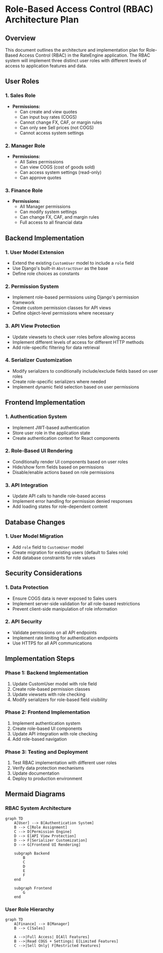 # Role-Based Access Control (RBAC) Architecture Plan

## Overview
This document outlines the architecture and implementation plan for Role-Based Access Control (RBAC) in the RateEngine application. The RBAC system will implement three distinct user roles with different levels of access to application features and data.

## User Roles

### 1. Sales Role
- **Permissions:**
  - Can create and view quotes
  - Can input buy rates (COGS)
  - Cannot change FX, CAF, or margin rules
  - Can only see Sell prices (not COGS)
  - Cannot access system settings

### 2. Manager Role
- **Permissions:**
  - All Sales permissions
  - Can view COGS (cost of goods sold)
  - Can access system settings (read-only)
  - Can approve quotes

### 3. Finance Role
- **Permissions:**
  - All Manager permissions
  - Can modify system settings
  - Can change FX, CAF, and margin rules
  - Full access to all financial data

## Backend Implementation

### 1. User Model Extension
- Extend the existing `CustomUser` model to include a `role` field
- Use Django's built-in `AbstractUser` as the base
- Define role choices as constants

### 2. Permission System
- Implement role-based permissions using Django's permission framework
- Create custom permission classes for API views
- Define object-level permissions where necessary

### 3. API View Protection
- Update viewsets to check user roles before allowing access
- Implement different levels of access for different HTTP methods
- Add role-specific filtering for data retrieval

### 4. Serializer Customization
- Modify serializers to conditionally include/exclude fields based on user roles
- Create role-specific serializers where needed
- Implement dynamic field selection based on user permissions

## Frontend Implementation

### 1. Authentication System
- Implement JWT-based authentication
- Store user role in the application state
- Create authentication context for React components

### 2. Role-Based UI Rendering
- Conditionally render UI components based on user roles
- Hide/show form fields based on permissions
- Disable/enable actions based on role permissions

### 3. API Integration
- Update API calls to handle role-based access
- Implement error handling for permission denied responses
- Add loading states for role-dependent content

## Database Changes

### 1. User Model Migration
- Add `role` field to `CustomUser` model
- Create migration for existing users (default to Sales role)
- Add database constraints for role values

## Security Considerations

### 1. Data Protection
- Ensure COGS data is never exposed to Sales users
- Implement server-side validation for all role-based restrictions
- Prevent client-side manipulation of role information

### 2. API Security
- Validate permissions on all API endpoints
- Implement rate limiting for authentication endpoints
- Use HTTPS for all API communications

## Implementation Steps

### Phase 1: Backend Implementation
1. Update CustomUser model with role field
2. Create role-based permission classes
3. Update viewsets with role checking
4. Modify serializers for role-based field visibility

### Phase 2: Frontend Implementation
1. Implement authentication system
2. Create role-based UI components
3. Update API integration with role checking
4. Add role-based navigation

### Phase 3: Testing and Deployment
1. Test RBAC implementation with different user roles
2. Verify data protection mechanisms
3. Update documentation
4. Deploy to production environment

## Mermaid Diagrams

### RBAC System Architecture
```mermaid
graph TD
    A[User] --> B[Authentication System]
    B --> C[Role Assignment]
    C --> D[Permission Engine]
    D --> E[API View Protection]
    D --> F[Serializer Customization]
    D --> G[Frontend UI Rendering]
    
    subgraph Backend
        B
        C
        D
        E
        F
    end
    
    subgraph Frontend
        G
    end
```

### User Role Hierarchy
```mermaid
graph TD
    A[Finance] --> B[Manager]
    B --> C[Sales]
    
    A -->|Full Access| D[All Features]
    B -->|Read COGS + Settings| E[Limited Features]
    C -->|Sell Only| F[Restricted Features]